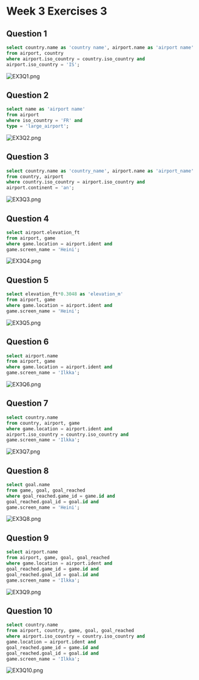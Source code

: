 # Week 3 Exercises 3

## Question 1
```sql
select country.name as 'country name', airport.name as 'airport name'
from airport, country
where airport.iso_country = country.iso_country and
airport.iso_country = 'IS';
```
![EX3Q1.png](pictures/EX3Q1.png)

## Question 2
```sql
select name as 'airport name'
from airport
where iso_country = 'FR' and
type = 'large_airport';
```
![EX3Q2.png](pictures/EX3Q2.png)

## Question 3 
```sql
select country.name as 'country_name', airport.name as 'airport_name'
from country, airport
where country.iso_country = airport.iso_country and
airport.continent = 'an';
```
![EX3Q3.png](pictures/EX3Q3.png)

## Question 4
```sql
select airport.elevation_ft
from airport, game
where game.location = airport.ident and
game.screen_name = 'Heini';
```
![EX3Q4.png](pictures/EX3Q4.png)

## Question 5
```sql
select elevation_ft*0.3048 as 'elevation_m'
from airport, game
where game.location = airport.ident and
game.screen_name = 'Heini';
```
![EX3Q5.png](pictures/EX3Q5.png)

## Question 6
```sql
select airport.name
from airport, game
where game.location = airport.ident and 
game.screen_name = 'Ilkka';
```
![EX3Q6.png](pictures/EX3Q6.png)

## Question 7
```sql
select country.name
from country, airport, game
where game.location = airport.ident and
airport.iso_country = country.iso_country and
game.screen_name = 'Ilkka';
```
![EX3Q7.png](pictures/EX3Q7.png)

## Question 8 
```sql
select goal.name
from game, goal, goal_reached
where goal_reached.game_id = game.id and
goal_reached.goal_id = goal.id and
game.screen_name = 'Heini';
```
![EX3Q8.png](pictures/EX3Q8.png)

## Question 9 
```sql
select airport.name
from airport, game, goal, goal_reached
where game.location = airport.ident and
goal_reached.game_id = game.id and
goal_reached.goal_id = goal.id and
game.screen_name = 'Ilkka';
```
![EX3Q9.png](pictures/EX3Q9.png)

## Question 10
```sql
select country.name
from airport, country, game, goal, goal_reached
where airport.iso_country = country.iso_country and
game.location = airport.ident and
goal_reached.game_id = game.id and
goal_reached.goal_id = goal.id and
game.screen_name = 'Ilkka';
```
![EX3Q10.png](pictures/EX3Q10.png)